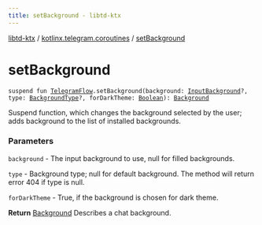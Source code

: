 ```yaml
---
title: setBackground - libtd-ktx
---
```


[libtd-ktx](../index.html) / [kotlinx.telegram.coroutines](index.html) / [setBackground](./set-background.html)

# setBackground

`suspend fun `[`TelegramFlow`](../kotlinx.telegram.core/-telegram-flow/index.html)`.setBackground(background: `[`InputBackground`](https://tdlibx.github.io/td/docs/org/drinkless/td/libcore/telegram/TdApi.InputBackground.html)`?, type: `[`BackgroundType`](https://tdlibx.github.io/td/docs/org/drinkless/td/libcore/telegram/TdApi.BackgroundType.html)`?, forDarkTheme: `[`Boolean`](https://kotlinlang.org/api/latest/jvm/stdlib/kotlin/-boolean/index.html)`): `[`Background`](https://tdlibx.github.io/td/docs/org/drinkless/td/libcore/telegram/TdApi.Background.html)

Suspend function, which changes the background selected by the user; adds background to the list
of installed backgrounds.

### Parameters

`background` - The input background to use, null for filled backgrounds.

`type` - Background type; null for default background. The method will return error 404 if
type is null.

`forDarkTheme` - True, if the background is chosen for dark theme.

**Return**
[Background](https://tdlibx.github.io/td/docs/org/drinkless/td/libcore/telegram/TdApi.Background.html) Describes a chat background.

